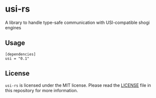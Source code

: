 # usi-rs

A library to handle type-safe communication with USI-compatible shogi engines

## Usage

```
[dependencies]
usi = "0.1"
```

## License

`usi-rs` is licensed under the MIT license. Please read the [LICENSE](LICENSE) file in this repository for more information.
